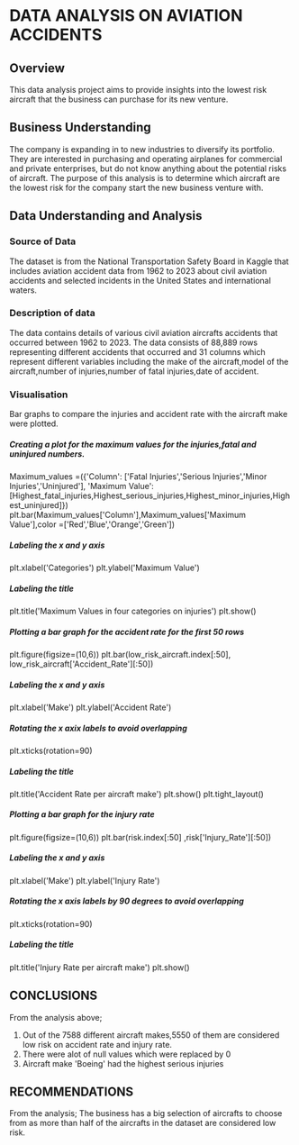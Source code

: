# DATA ANALYSIS ON AVIATION ACCIDENTS

## Overview
This data analysis project aims to provide insights into the lowest risk aircraft that the business can purchase for its new venture.

## Business Understanding
The company is expanding in to new industries to diversify its portfolio. They are interested in purchasing and operating airplanes for commercial and private enterprises, but do not know anything about the potential risks of aircraft. 
The purpose of this analysis is to determine which aircraft are the lowest risk for the company start the new business venture with.

## Data Understanding and Analysis

### Source of Data
The dataset is from the National Transportation Safety Board in Kaggle that includes aviation accident data from 1962 to 2023 about civil aviation accidents and selected incidents in the United States and international waters.

### Description of data
The data contains details of various civil aviation aircrafts accidents that occurred between 1962 to 2023.
The data consists of 88,889 rows representing different accidents that occurred and 31 columns which represent different variables including the make of the aircraft,model of the aircraft,number of injuries,number of fatal injuries,date of accident.

### Visualisation
Bar graphs to compare the injuries and accident rate with the aircraft make were plotted.

##### Creating a plot for the maximum values for the injuries,fatal and uninjured numbers.
Maximum_values =({'Column': ['Fatal Injuries','Serious Injuries','Minor Injuries','Uninjured'], 'Maximum Value': [Highest_fatal_injuries,Highest_serious_injuries,Highest_minor_injuries,Highest_uninjured]})
plt.bar(Maximum_values['Column'],Maximum_values['Maximum Value'],color =['Red','Blue','Orange','Green'])
##### Labeling the x and y axis
plt.xlabel('Categories')
plt.ylabel('Maximum Value')
##### Labeling the title
plt.title('Maximum Values in four categories on injuries')
plt.show()

##### Plotting a bar graph for the accident rate for the first 50 rows
plt.figure(figsize=(10,6))
plt.bar(low_risk_aircraft.index[:50], low_risk_aircraft['Accident_Rate'][:50])
##### Labeling the x and y axis
plt.xlabel('Make')
plt.ylabel('Accident Rate')
##### Rotating the x axix labels to avoid overlapping
plt.xticks(rotation=90)
##### Labeling the title
plt.title('Accident Rate per aircraft make')
plt.show()
plt.tight_layout()

##### Plotting a bar graph for the injury rate
plt.figure(figsize=(10,6))
plt.bar(risk.index[:50] ,risk['Injury_Rate'][:50])
##### Labeling the x and y axis
plt.xlabel('Make')
plt.ylabel('Injury Rate')
##### Rotating the x axis labels by 90 degrees to avoid overlapping
plt.xticks(rotation=90)
##### Labeling the title
plt.title('Injury Rate per aircraft make')
plt.show()

## CONCLUSIONS
From the analysis above;
1. Out of the 7588 different aircraft makes,5550 of them are considered low risk on accident rate and injury rate.
2. There were alot of null values which were replaced by 0
3. Aircraft make 'Boeing' had the highest serious injuries

## RECOMMENDATIONS
From the analysis;
The business has a big selection of aircrafts to choose from as more than half of the aircrafts in the dataset are considered low risk.
